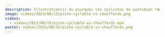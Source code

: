 ```yaml
---
description: Illustration(s) du pourquoi les cyclistes du quotidien *détestent* les bandes cyclables (et que les assos réclament à nos élus des aménagements cyclables séparés de la voie générale).
image: videos/2023/08/15/piste-cyclable-vs-chauffards.png
videos:
  - videos/2023/08/15/piste-cyclable-vs-chauffards.mp4
poster: videos/2023/08/15/piste-cyclable-vs-chauffards.png
---
```

